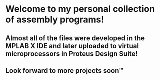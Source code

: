 # Welcome to my personal collection of assembly programs!

## Almost all of the files were developed in the MPLAB X IDE and later uploaded to virtual microprocessors in Proteus Design Suite!
## Look forward to more projects soon™
